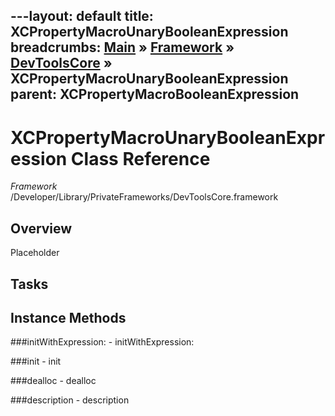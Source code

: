 ---layout: default
title: XCPropertyMacroUnaryBooleanExpression
breadcrumbs: <a href="/index.html">Main</a> &raquo; <a href="/Frameworks.html">Framework</a> &raquo; <a href="/Frameworks/DevToolsCore.html">DevToolsCore</a> &raquo; XCPropertyMacroUnaryBooleanExpression
parent: XCPropertyMacroBooleanExpression 
---
# XCPropertyMacroUnaryBooleanExpression Class Reference

*Framework* /Developer/Library/PrivateFrameworks/DevToolsCore.framework

## Overview

Placeholder

## Tasks

## Instance Methods

<a name="-initWithExpression:"></a>
###initWithExpression:
    - initWithExpression:

<a name="-init"></a>
###init
    - init

<a name="-dealloc"></a>
###dealloc
    - dealloc

<a name="-description"></a>
###description
    - description

